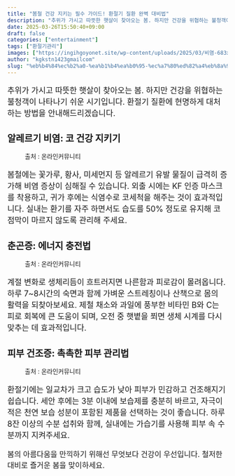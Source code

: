 ```yaml
---
title: "봄철 건강 지키는 필수 가이드! 환절기 질환 완벽 대비법"
description: "추위가 가시고 따뜻한 햇살이 찾아오는 봄. 하지만 건강을 위협하는 불청객이 나타나기 쉬운 시기입니다. 환절기 질환에 현명하게 대처하는 방법을 안내해드리겠습니다."
date: 2025-03-26T15:50:40+09:00
draft: false
categories: ["entertainment"]
tags: ["환절기관리"]
images: ["https://ingihgoyonet.site/wp-content/uploads/2025/03/비염-683x1024.png", "https://ingihgoyonet.site/wp-content/uploads/2025/03/춘곤증-683x1024.png", "https://ingihgoyonet.site/wp-content/uploads/2025/03/피부건조증관리-1024x640.jpg"]
author: "kgkstn1423gmailcom"
slug: "%eb%b4%84%ec%b2%a0-%ea%b1%b4%ea%b0%95-%ec%a7%80%ed%82%a4%eb%8a%94-%ed%95%84%ec%88%98-%ea%b0%80%ec%9d%b4%eb%93%9c-%ed%99%98%ec%a0%88%ea%b8%b0-%ec%a7%88%ed%99%98-%ec%99%84%eb%b2%bd-%eb%8c%80%eb%b9%84"
---
```


<p style="font-size:18px">추위가 가시고 따뜻한 햇살이 찾아오는 봄. 하지만 건강을 위협하는 불청객이 나타나기 쉬운 시기입니다. 환절기 질환에 현명하게 대처하는 방법을 안내해드리겠습니다.</p> <h2 >알레르기 비염: 코 건강 지키기</h2> <figure ><img src="https://ingihgoyonet.site/wp-content/uploads/2025/03/비염-683x1024.png" alt="" style="aspect-ratio:16/9;object-fit:cover"/><figcaption >출처 : 온라인커뮤니티</figcaption></figure> <p style="font-size:18px">봄철에는 꽃가루, 황사, 미세먼지 등 알레르기 유발 물질이 급격히 증가해 비염 증상이 심해질 수 있습니다. 외출 시에는 KF 인증 마스크를 착용하고, 귀가 후에는 식염수로 코세척을 해주는 것이 효과적입니다. 실내는 환기를 자주 하면서도 습도를 50% 정도로 유지해 코 점막이 마르지 않도록 관리해 주세요.</p> <h2 >춘곤증: 에너지 충전법</h2> <figure ><img src="https://ingihgoyonet.site/wp-content/uploads/2025/03/춘곤증-683x1024.png" alt="" style="aspect-ratio:16/9;object-fit:cover"/><figcaption >출처 : 온라인커뮤니티</figcaption></figure> <p style="font-size:18px">계절 변화로 생체리듬이 흐트러지면 나른함과 피로감이 몰려옵니다. 하루 7~8시간의 숙면과 함께 가벼운 스트레칭이나 산책으로 몸의 활력을 되찾아보세요. 제철 채소와 과일에 풍부한 비타민 B와 C는 피로 회복에 큰 도움이 되며, 오전 중 햇볕을 쬐면 생체 시계를 다시 맞추는 데 효과적입니다.</p> <h2 >피부 건조증: 촉촉한 피부 관리법</h2> <figure ><img src="https://ingihgoyonet.site/wp-content/uploads/2025/03/피부건조증관리-1024x640.jpg" alt="" style="aspect-ratio:16/9;object-fit:cover"/><figcaption >출처 : 온라인커뮤니티</figcaption></figure> <p style="font-size:18px">환절기에는 일교차가 크고 습도가 낮아 피부가 민감하고 건조해지기 쉽습니다. 세안 후에는 3분 이내에 보습제를 충분히 바르고, 자극이 적은 천연 보습 성분이 포함된 제품을 선택하는 것이 좋습니다. 하루 8잔 이상의 수분 섭취와 함께, 실내에는 가습기를 사용해 피부 속 수분까지 지켜주세요.</p> <p style="font-size:17px">봄의 아름다움을 만끽하기 위해선 무엇보다 건강이 우선입니다. 철저한 대비로 즐거운 봄을 맞이하세요.</p>